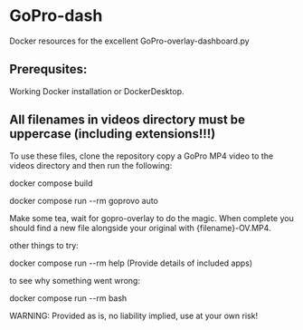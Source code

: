 # GoPro-dash
Docker resources for the excellent GoPro-overlay-dashboard.py


Prerequsites: 
------------------------------------------------------------------------------

Working Docker installation or DockerDesktop.

All filenames in videos directory must be uppercase (including extensions!!!)
------------------------------------------------------------------------------

To use these files, clone the repository copy a GoPro MP4 video
to the videos directory and then run the following:

docker compose build 

docker compose run --rm goprovo auto

Make some tea, wait for gopro-overlay to do the magic. When complete
you should find a new file alongside your original with {filename}-OV.MP4.

other things to try:

docker compose run --rm help (Provide details of included apps)

to see why something went wrong:

docker compose run --rm bash

WARNING: Provided as is, no liability implied, use at your own risk!

